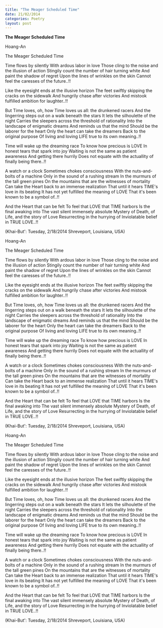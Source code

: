 ```yaml
---
title: "The Meager Scheduled Time"
date: 21/02/2014
categories: Poetry
layout: post
---
```


**The Meager Scheduled Time**

Hoang-An

The Meager Scheduled Time

Time flows by silently
With ardous labor in love
Those cling to the noise and the illusion of action
Stingily count the number of hair turning white
And paint the shadow of regret
Upon the lines of wrinkles o­n the skin
Cannot feel the caresses of the future..!!

Like the eyesight ends at the illusive horizon
The feet swiftly skipping the cracks o­n the sidewalk
And hungrily chase after victories
And mistook fulfilled ambition for laughter..!!

But Time loves, oh, how Time loves
us all: the drunkened racers
And the lingerring steps out o­n a walk beneath the stars
It lets the silhoulette of the night
Carries the sleepers across the threshold of rationality
Into the landscape of enigmatic dreams
And reminds us that the mind
Should be the laborer for the heart
Only the heart can take the dreamers
Back to the original purpose
Of living and loving LIFE true to its own meaning..!!

Time will wake up the dreaming race
To know how precious is LOVE
In honest tears that spark into joy
Waiting is not the same as patient awareness
And getting there hurrily
Does not equate with the actuallity of finally being there..!!

A watch or a clock
Sometimes chokes consciousness
With the nuts-and-bolts of a machine
Only in the sound of a rushing stream
In the murmurs of the tall green pines
On the mountains that are the witnesses of mortality
Can take the Heart back to an immense realization
That until it hears TIME's love in its beating
It has not yet fulfilled the meaning of LOVE
That it's been known to be a symbol of..!!

And the Heart that can be felt
To feel that LOVE that TIME harbors
Is the final awaking into
The vast silent immensely absolute Mystery
of Death, of Life, and the story of Love
Resurrecting in the hurrying of
Inviolatable belief in TRUE LOVE..!!

(Khai-But': Tuesday, 2/18/2014
Shreveport, Louisiana, USA)

Hoang-An

The Meager Scheduled Time

Time flows by silently
With ardous labor in love
Those cling to the noise and the illusion of action
Stingily count the number of hair turning white
And paint the shadow of regret
Upon the lines of wrinkles o­n the skin
Cannot feel the caresses of the future..!!

Like the eyesight ends at the illusive horizon
The feet swiftly skipping the cracks o­n the sidewalk
And hungrily chase after victories
And mistook fulfilled ambition for laughter..!!

But Time loves, oh, how Time loves
us all: the drunkened racers
And the lingerring steps out o­n a walk beneath the stars
It lets the silhoulette of the night
Carries the sleepers across the threshold of rationality
Into the landscape of enigmatic dreams
And reminds us that the mind
Should be the laborer for the heart
Only the heart can take the dreamers
Back to the original purpose
Of living and loving LIFE true to its own meaning..!!

Time will wake up the dreaming race
To know how precious is LOVE
In honest tears that spark into joy
Waiting is not the same as patient awareness
And getting there hurrily
Does not equate with the actuallity of finally being there..!!

A watch or a clock
Sometimes chokes consciousness
With the nuts-and-bolts of a machine
Only in the sound of a rushing stream
In the murmurs of the tall green pines
On the mountains that are the witnesses of mortality
Can take the Heart back to an immense realization
That until it hears TIME's love in its beating
It has not yet fulfilled the meaning of LOVE
That it's been known to be a symbol of..!!

And the Heart that can be felt
To feel that LOVE that TIME harbors
Is the final awaking into
The vast silent immensely absolute Mystery
of Death, of Life, and the story of Love
Resurrecting in the hurrying of
Inviolatable belief in TRUE LOVE..!!

(Khai-But': Tuesday, 2/18/2014
Shreveport, Louisiana, USA)

Hoang-An

The Meager Scheduled Time

Time flows by silently
With ardous labor in love
Those cling to the noise and the illusion of action
Stingily count the number of hair turning white
And paint the shadow of regret
Upon the lines of wrinkles o­n the skin
Cannot feel the caresses of the future..!!

Like the eyesight ends at the illusive horizon
The feet swiftly skipping the cracks o­n the sidewalk
And hungrily chase after victories
And mistook fulfilled ambition for laughter..!!

But Time loves, oh, how Time loves
us all: the drunkened racers
And the lingerring steps out o­n a walk beneath the stars
It lets the silhoulette of the night
Carries the sleepers across the threshold of rationality
Into the landscape of enigmatic dreams
And reminds us that the mind
Should be the laborer for the heart
Only the heart can take the dreamers
Back to the original purpose
Of living and loving LIFE true to its own meaning..!!

Time will wake up the dreaming race
To know how precious is LOVE
In honest tears that spark into joy
Waiting is not the same as patient awareness
And getting there hurrily
Does not equate with the actuallity of finally being there..!!

A watch or a clock
Sometimes chokes consciousness
With the nuts-and-bolts of a machine
Only in the sound of a rushing stream
In the murmurs of the tall green pines
On the mountains that are the witnesses of mortality
Can take the Heart back to an immense realization
That until it hears TIME's love in its beating
It has not yet fulfilled the meaning of LOVE
That it's been known to be a symbol of..!!

And the Heart that can be felt
To feel that LOVE that TIME harbors
Is the final awaking into
The vast silent immensely absolute Mystery
of Death, of Life, and the story of Love
Resurrecting in the hurrying of
Inviolatable belief in TRUE LOVE..!!

(Khai-But': Tuesday, 2/18/2014
Shreveport, Louisiana, USA)
